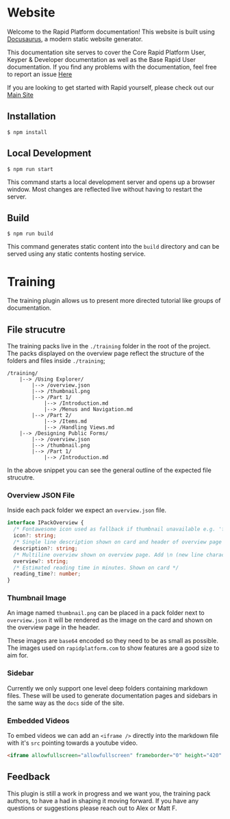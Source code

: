 # Website

Welcome to the Rapid Platform documentation!
This website is built using [Docusaurus](https://docusaurus.io/), a modern static website generator.

This documentation site serves to cover the Core Rapid Platform User, Keyper & Developer documentation as well as the Base Rapid User documentation.
If you find any problems with the documentation, feel free to report an issue [Here](https://github.com/RAPID-Platform-Projects/Rapid-Docs/issues/new?assignees=MattFranklin-Rapid&labels=Report&projects=&template=bug-form.yml)

If you are looking to get started with Rapid yourself, please check out our [Main Site](https://rapidplatform.com)

## Installation

```
$ npm install
```

## Local Development

```
$ npm run start
```

This command starts a local development server and opens up a browser window. Most changes are reflected live without having to restart the server.

## Build

```
$ npm run build
```

This command generates static content into the `build` directory and can be served using any static contents hosting service.

# Training

The training plugin allows us to present more directed tutorial like groups of documentation. 

## File strucutre

The training packs live in the `./training` folder in the root of the project. The packs displayed on the overview page reflect the structure of the folders and files inside `./training`;

```
/training/
    |--> /Using Explorer/
        |--> /overview.json
        |--> /thumbnail.png
        |--> /Part 1/
            |--> /Introduction.md
            |--> /Menus and Navigation.md
        |--> /Part 2/
            |--> /Items.md
            |--> /Handling Views.md
    |--> /Designing Public Forms/
        |--> /overview.json
        |--> /thumbnail.png
        |--> /Part 1/
            |--> /Introduction.md
```

In the above snippet you can see the general outline of the expected file strucutre.

### Overview JSON File

Inside each pack folder we expect an `overview.json` file. 

```typescript
interface IPackOverview {
  /* Fontawesome icon used as fallback if thumbnail unavailable e.g. 'fa-cheese' */
  icon?: string;
  /* Single line description shown on card and header of overview page */
  description?: string;
  /* Multiline overview shown on overview page. Add \n (new line characters) to get paragraph breaks */
  overview?: string;
  /* Estimated reading time in minutes. Shown on card */
  reading_time?: number;
}
```

### Thumbnail Image

An image named `thumbnail.png` can be placed in a pack folder next to `overview.json` it will be rendered as the image on the card and shown on the overview page in the header. 

These images are `base64` encoded so they need to be as small as possible. The images used on `rapidplatform.com` to show features are a good size to aim for.

### Sidebar

Currently we only support one level deep folders containing markdown files. These will be used to generate documentation pages and sidebars in the same way as the `docs` side of the site. 

### Embedded Videos

To embed videos we can add an `<iframe />` directly into the markdown file with it's `src` pointing towards a youtube video.

```html
<iframe allowfullscreen="allowfullscreen" frameborder="0" height="420" src="https://www.youtube.com/embed/Jt8bMFjSEd8?si=EuMNECVgOZA9bjSy" title="YouTube video player" width="750"></iframe>
```

## Feedback

This plugin is still a work in progress and we want you, the training pack authors, to have a had in shaping it moving forward. If you have any questions or suggestions please reach out to Alex or Matt F. 
